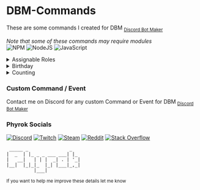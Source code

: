# DBM-Commands

These are some commands I created for DBM <sub>[Discord Bot Maker](https://github.com/dbm-network/mods)</sub>

*Note that some of these commands may require modules* <br>
![NPM](https://img.shields.io/badge/NPM-%23CB3837.svg?style=for-the-badge&logo=npm&logoColor=white)
![NodeJS](https://img.shields.io/badge/node.js-6DA55F?style=for-the-badge&logo=node.js&logoColor=white)
![JavaScript](https://img.shields.io/badge/javascript-%23323330.svg?style=for-the-badge&logo=javascript&logoColor=%23F7DF1E)

<details>
 <summary>Assignable Roles</summary>
 
 *Commands description comming soon*
 | Commands | Events |
 | :---:    | :---:  |
 | 5        | 0      |
</details>
<details>
 <summary>Birthday</summary>
 
 *Commands description comming soon*
 | Commands | Events |
 | :---:    | :---:  |
 | 3        | 1      |
</details>
<details>
 <summary>Counting</summary>
 
 *Commands description comming soon*
 | Commands | Events |
 | :---:    | :---:  |
 | 2        | 0      |
</details>

### Custom Command / Event
Contact me on Discord for any custom Command or Event for DBM <sub>[Discord Bot Maker](https://github.com/dbm-network/mods)</sub>

### Phyrok Socials
[![Discord](https://img.shields.io/badge/Discord-%235865F2.svg?style=for-the-badge&logo=discord&logoColor=white)](https://discord.gg/fSetZ3ntUX)
[![Twitch](https://img.shields.io/badge/Twitch-%239146FF.svg?style=for-the-badge&logo=Twitch&logoColor=white)](https://www.twitch.tv/phyrok0001)
[![Steam](https://img.shields.io/badge/steam-%23000000.svg?style=for-the-badge&logo=steam&logoColor=white)](https://steamcommunity.com/id/Phyrok/)
[![Reddit](https://img.shields.io/badge/Reddit-%23FF4500.svg?style=for-the-badge&logo=Reddit&logoColor=white)](https://www.reddit.com/user/Phyrok0001)
[![Stack Overflow](https://img.shields.io/badge/-Stackoverflow-FE7A16?style=for-the-badge&logo=stack-overflow&logoColor=white)](https://stackoverflow.com/users/19945310/phyrok)

```                           
 _____ _               _   
|  _  | |_ _ _ ___ ___| |_ 
|   __|   | | |  _| . | '_|
|__|  |_|_|_  |_| |___|_,_|
          |___|            
```
<sub> If you want to help me improve these details let me know</sub>
